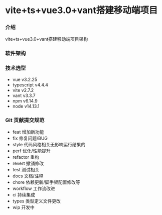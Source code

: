 # vite+ts+vue3.0+vant搭建移动端项目

### 介绍
vite+ts+vue3.0+vant搭建移动端项目架构

### 软件架构

### 技术选型
- vue v3.2.25 
- typescript v4.4.4
- vite v2.7.2
- vant v3.3.7
- npm v6.14.9
- node v14.13.1

### Git 贡献提交规范

- feat 增加新功能
- fix 修复问题/BUG
- style 代码风格相关无影响运行结果的
- perf 优化/性能提升
- refactor 重构
- revert 撤销修改
- test 测试相关
- docs 文档/注释
- chore 依赖更新/脚手架配置修改等
- workflow 工作流改进
- ci 持续集成
- types 类型定义文件更改
- wip 开发中